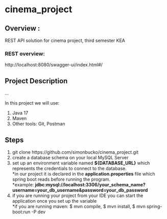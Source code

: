 # cinema_project
 
## Overview :
REST API solution for cinema project, third semester KEA

### REST overview:
http://localhost:8080/swagger-ui/index.html#/

## Project Description
...

In this project we will use:
<ol>
  <li>Java 17</li>
  <li>Maven</li>
  <li>Other tools: Git, Postman</li>
 </ol>
 
 ## Steps
  <ol>
  <li>git clone https://github.com/simonbucko/cinema_project.git</li>
  <li>create a database schema on your local MySQL Server</li>
  <li>set up an environment variable named <b>${DATABASE_URL}</b> which represents the credentials to connect to the database.
   <br>*in our project it is declared in the <b>application.properties</b> file which spring boot reads before running the program.
   <br>*example: <b>jdbc:mysql://localhost:3306/your_schema_name?username=your_db_username&password=your_db_password</b>
  <li>if you are running your project from your IDE you can start the application once you set up the variable</li>
      *if you are running maven: $ mvn compile, $ mvn install, $ mvn spring-boot:run -P dev
 </ol>
 

 
